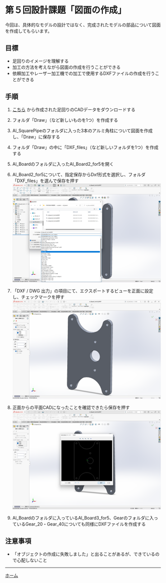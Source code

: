 # 第５回設計課題「図面の作成」

今回は、具体的なモデルの設計ではなく、完成されたモデルの部品について図面を作成してもらいます。

## 目標
* 足回りのイメージを理解する
* 加工の方法を考えながら図面の作成を行うことができる
* 依頼加工やレーザー加工機での加工で使用するDXFファイルの作成を行うことができる

## 手順
1. [こちら](https://drive.google.com/drive/folders/1X_N2Kzz1lHTuNyxiTN_NtTv1ANQdF5E_?usp=sharing) から作成された足回りのCADデータをダウンロードする

2. フォルダ「Draw」（など新しいものを1つ）を作成する

3. Al_SquarePipeのフォルダに入った3本のアルミ角柱について図面を作成し、「Draw」に保存する

4. フォルダ「Draw」の中に「DXF_files」（など新しいフォルダを1つ）を作成する

5. Al_Boardのフォルダに入ったAl_Board2_for5を開く

6. Al_Board2_for5について、指定保存からDxf形式を選択し、フォルダ「DXF_files」を選んで保存を押す
![スクリーンショット (49)](./img/%E3%82%B9%E3%82%AF%E3%83%AA%E3%83%BC%E3%83%B3%E3%82%B7%E3%83%A7%E3%83%83%E3%83%88%20(49).png)

7. 「DXF / DWG 出力」の項目にて、エクスポートするビューを正面に設定し、チェックマークを押す
![スクリーンショット (50)](./img/%E3%82%B9%E3%82%AF%E3%83%AA%E3%83%BC%E3%83%B3%E3%82%B7%E3%83%A7%E3%83%83%E3%83%88%20(50).png)

8. 正面からの平面CADになったことを確認できたら保存を押す
![スクリーンショット (51)](./img/%E3%82%B9%E3%82%AF%E3%83%AA%E3%83%BC%E3%83%B3%E3%82%B7%E3%83%A7%E3%83%83%E3%83%88%20(51).png)

9. Al_Boardのフォルダに入っているAl_Board3_for5、Gearのフォルダに入っているGear_20・Gear_40についても同様にDXFファイルを作成する

## 注意事項
* 「オブジェクトの作成に失敗しました」と出ることがあるが、できているので心配しないこと

---

[ホーム](index.md)
